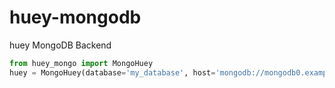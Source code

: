 # huey-mongodb
huey MongoDB Backend

```python
from huey_mongo import MongoHuey
huey = MongoHuey(database='my_database', host='mongodb://mongodb0.example.com:27017')
```